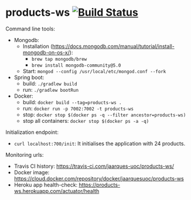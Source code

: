 # products-ws [![Build Status](https://travis-ci.com/jaarques-uoc/products-ws.svg?branch=master)](https://travis-ci.com/jaarques-uoc/products-ws)

Command line tools:
* Mongodb:
    * Installation (https://docs.mongodb.com/manual/tutorial/install-mongodb-on-os-x/):
        * `brew tap mongodb/brew`
        * `brew install mongodb-community@5.0`
    * Start: `mongod --config /usr/local/etc/mongod.conf --fork`
* Spring boot:
    * build: `./gradlew build`
    * run: `./gradlew bootRun`
* Docker:
    * build: `docker build --tag=products-ws .`
    * run: `docker run -p 7002:7002 -t products-ws`
    * stop: `docker stop $(docker ps -q --filter ancestor=products-ws)`
    * stop all containers: `docker stop $(docker ps -a -q)`

Initialization endpoint:
* `curl localhost:700/init`: It initialises the application with 24 products.

Monitoring urls:
* Travis CI history: https://travis-ci.com/jaarques-uoc/products-ws/
* Docker image: https://cloud.docker.com/repository/docker/jaarquesuoc/products-ws
* Heroku app health-check: https://products-ws.herokuapp.com/actuator/health
